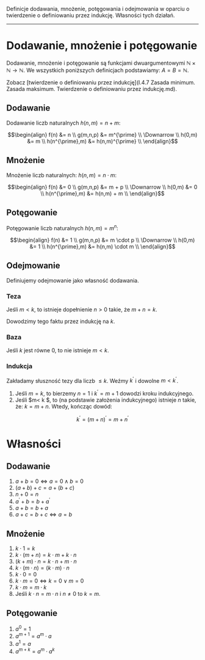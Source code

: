 Definicje dodawania, mnożenie, potęgowania i odejmowania w oparciu o twierdzenie o definiowaniu przez indukcję. Własności tych działań.

---

# Dodawanie, mnożenie i potęgowanie
Dodawanie, mnożenie i potęgowanie są funkcjami dwuargumentowymi $\mathbb{N} \times \mathbb{N} \to \mathbb{N}$. We wszystkich poniższych definicjach podstawiamy: $A = B = \mathbb{N}$.

Zobacz [twierdzenie o definiowaniu przez indukcję](I.4.7 Zasada minimum. Zasada maksimum. Twierdzenie o definiowaniu przez indukcję.md).

## Dodawanie
Dodawanie liczb naturalnych $h(n,m)=n+m$:

$$\begin{align}
f(n) &= n \\
g(m,n,p) &= m^{\prime} \\
\Downarrow \\
h(0,m) &= m \\  
h(n^{\prime},m) &= h(n,m)^{\prime} \\
\end{align}$$

## Mnożenie
Mnożenie liczb naturalnych: $h(n,m)=n\cdot m$:

$$\begin{align}
f(n) &= 0 \\
g(m,n,p) &= m + p \\
\Downarrow \\
h(0,m) &= 0 \\  
h(n^{\prime},m) &= h(n,m) + m \\
\end{align}$$

## Potęgowanie
Potęgowanie liczb naturalnych $h(n,m)=m^n$:

$$\begin{align}
f(n) &= 1 \\
g(m,n,p) &= m \cdot p \\
\Downarrow \\
h(0,m) &= 1 \\  
h(n^{\prime},m) &= h(n,m) \cdot m \\
\end{align}$$

## Odejmowanie
Definiujemy odejmowanie jako własność dodawania.

### Teza
Jeśli $m < k$, to istnieje dopełnienie $n > 0$ takie, że $m+n=k$.

Dowodzimy tego faktu przez indukcję na $k$.

### Baza
Jeśli $k$ jest równe $0$, to nie istnieje $m < k$.

### Indukcja
Zakładamy słuszność tezy dla liczb $\leq k$. Weźmy $k^{\prime}$ i dowolne $m < k^{\prime}$.

1. Jeśli $m=k$, to bierzemy $n=1$ i $k^{\prime} = m +1$ dowodzi kroku indukcyjnego.  
2. Jeśli $m< k $, to (na podstawie założenia indukcyjnego) istnieje $n$ takie, że: $k = m+n$. Wtedy, kończąc dowód:

$$k^{\prime} = (m+n)^{\prime} = m+n^{\prime}$$

# Własności

## Dodawanie

1. $a + b = 0 \iff a=0 \land b=0$
2. $(a+b)+c = a+(b+c)$
3. $n + 0 = n$
4. $a^{\prime}+b=b+a^{\prime}$
5. $a+b = b+a$
6. $a+c = b+c \iff a=b$

## Mnożenie

1. $k\cdot 1 = k$
2. $k\cdot (m+n) = k\cdot m +k\cdot n$
3. $(k+m)\cdot n = k\cdot n + m\cdot n$
4. $k\cdot(m\cdot n) = (k\cdot m)\cdot n$
5. $k\cdot 0 = 0$
6. $k\cdot m = 0 \iff k=0\lor m=0$
7. $k\cdot m = m\cdot k$
8. Jeśli $k\cdot n = m\cdot n$ i $n\neq 0$ to $k=m$.

## Potęgowanie

1. $a^0 = 1$
2. $a^{m+1} = a^m \cdot a$
3. $a^1 = a$
4. $a^{m+k} = a^m \cdot a^k$
